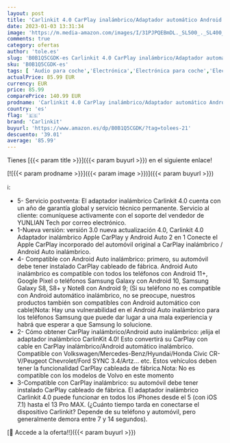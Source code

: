 ```yaml
---
layout: post
title: 'Carlinkit 4.0 CarPlay inalámbrico/Adaptador automático Android inalámbrico para automóvil CarPlay con Cable de fábrica  Nueva actualización  Compatible con Audi/Mercedes/VW/KIA/Hyundai...'
date: 2023-01-03 13:31:34
image: 'https://m.media-amazon.com/images/I/31PJPQEBmDL._SL500_._SL400_.jpg'
comments: true
category: ofertas
author: 'tole.es'
slug: 'B0B1Q5CGDK-es Carlinkit 4.0 CarPlay inalámbrico/Adaptador automático...'
sku: 'B0B1Q5CGDK-es'
tags: [ 'Audio para coche','Electrónica','Electrónica para coche','Electrónica para vehículos','Radios para coche','android','carlinkit','🇪🇸', ]
actualPrice: 85.99 EUR
currency: EUR
price: 85.99
comparePrice: 140.99 EUR
prodname: 'Carlinkit 4.0 CarPlay inalámbrico/Adaptador automático Android inalámbrico para automóvil CarPlay con Cable de fábrica  Nueva actualización  Compatible con Audi/Mercedes/VW/KIA/Hyundai...'
country: 'es'
flag: '🇪🇸'
brand: 'Carlinkit'
buyurl: 'https://www.amazon.es/dp/B0B1Q5CGDK/?tag=tolees-21'
descuento: '39.01'
average: '85.99'
---
```


Tienes [{{< param title >}}]({{< param buyurl >}}) en el siguiente enlace!

[![{{< param prodname >}}]({{< param image >}})]({{< param buyurl >}})

ℹ️:

- 5- Servicio postventa: El adaptador inalámbrico Carlinkit 4.0 cuenta con un año de garantía global y servicio técnico permanente. Servicio al cliente: comuníquese activamente con el soporte del vendedor de YUNLIAN Tech por correo electrónico.
- 1-Nueva versión: versión 3.0 nueva actualización 4.0, Carlinkit 4.0 Adaptador inalámbrico Apple CarPlay y Android Auto 2 en 1 Conecte el Apple CarPlay incorporado del automóvil original a CarPlay inalámbrico / Android Auto inalámbrico.
- 4- Compatible con Android Auto inalámbrico: primero, su automóvil debe tener instalado CarPlay cableado de fábrica. Android Auto inalámbrico es compatible con todos los teléfonos con Android 11+, Google Pixel o teléfonos Samsung Galaxy con Android 10, Samsung Galaxy S8, S8+ y Note8 con Android 9; (Si su teléfono no es compatible con Android automático inalámbrico, no se preocupe, nuestros productos también son compatibles con Android automático con cable)Nota: Hay una vulnerabilidad en el Android Auto inalámbrico para los teléfonos Samsung que puede dar lugar a una mala experiencia y habrá que esperar a que Samsung lo solucione.
- 2- Cómo obtener CarPlay inalámbrico/Android auto inalámbrico: ¡elija el adaptador inalámbrico CarlinKit 4.0! Esto convertirá su CarPlay con cable en CarPlay inalámbrico/Android automático inalámbrico. Compatible con Volkswagen/Mercedes-Benz/Hyundai/Honda Civic CR-V/Peugeot Chevrolet/Ford SYNC 3.4/Artz... etc. Estos vehículos deben tener la funcionalidad CarPlay cableada de fábrica.Nota: No es compatible con los modelos de Volvo en este momento
- 3-Compatible con CarPlay inalámbrico: su automóvil debe tener instalado CarPlay cableado de fábrica. El adaptador inalámbrico Carlinkit 4.0 puede funcionar en todos los iPhones desde el 5 (con iOS 7.1) hasta el 13 Pro MAX. (¿Cuánto tiempo tarda en conectarse el dispositivo Carlinkit? Depende de su teléfono y automóvil, pero generalmente demora entre 7 y 14 segundos).

[🛒 Accede a la oferta!!]({{< param buyurl >}})
